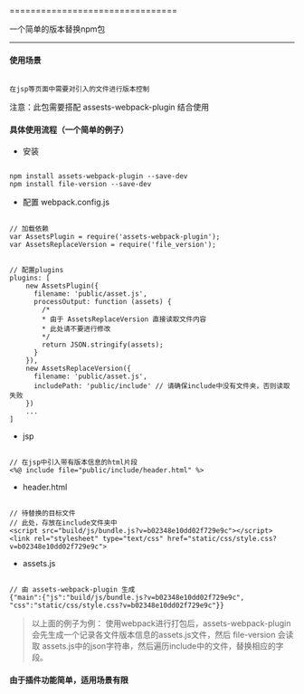 ﻿================================

一个简单的版本替换npm包

---

#### 使用场景

```

在jsp等页面中需要对引入的文件进行版本控制

```

注意：此包需要搭配 assests-webpack-plugin 结合使用

#### 具体使用流程（一个简单的例子）

- 安装

```

npm install assets-webpack-plugin --save-dev
npm install file-version --save-dev

```

- 配置 webpack.config.js

```

// 加载依赖
var AssetsPlugin = require('assets-webpack-plugin');
var AssetsReplaceVersion = require('file_version');

```

```

// 配置plugins
plugins: [
    new AssetsPlugin({
      filename: 'public/asset.js',
      processOutput: function (assets) { 
        /* 
        * 由于 AssetsReplaceVersion 直接读取文件内容
        * 此处请不要进行修改
        */
        return JSON.stringify(assets);
      }
    }),
    new AssetsReplaceVersion({
      filename: 'public/asset.js',
      includePath: 'public/include' // 请确保include中没有文件夹，否则读取失败
    })
    ...
]

```

- jsp

```

// 在jsp中引入带有版本信息的html片段
<%@ include file="public/include/header.html" %>

```

- header.html

```

// 待替换的目标文件
// 此处，存放在include文件夹中
<script src="build/js/bundle.js?v=b02348e10dd02f729e9c"></script>
<link rel="stylesheet" type="text/css" href="static/css/style.css?v=b02348e10dd02f729e9c">

```

- assets.js

```

// 由 assets-webpack-plugin 生成
{"main":{"js":"build/js/bundle.js?v=b02348e10dd02f729e9c", "css":"static/css/style.css?v=b02348e10dd02f729e9c"}}

```

> 以上面的例子为例： 使用webpack进行打包后，assets-webpack-plugin会先生成一个记录各文件版本信息的assets.js文件，然后 file-version 会读取 assets.js中的json字符串，然后遍历include中的文件，替换相应的字段。

#### 由于插件功能简单，适用场景有限

